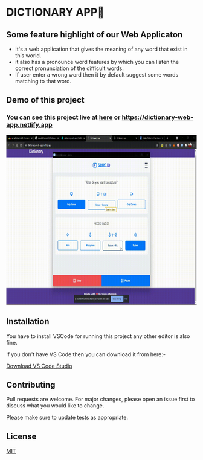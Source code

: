 # DICTIONARY APP📗

## Some feature highlight of our Web Applicaton
- It's a web application that gives the meaning of any word that exist in this world.
- it also has a pronounce word features by which you can listen the correct pronunciation of the difficult words.
- If user enter a wrong word then it by default suggest some words matching to that word.


## Demo of this project

### You can see this project live at **[here](https://dictionary-web-app.netlify.app/)** or  **https://dictionary-web-app.netlify.app**


<img src="./dictionaryApp.gif" width="800" height="450" />




## Installation

You have to install VSCode for running this project any other editor is also fine.

if you don't have VS Code then you can download it from here:- 

[Download VS Code Studio](https://code.visualstudio.com/download)




## Contributing
Pull requests are welcome. For major changes, please open an issue first to discuss what you would like to change.

Please make sure to update tests as appropriate.

## License
[MIT](https://choosealicense.com/licenses/mit/)